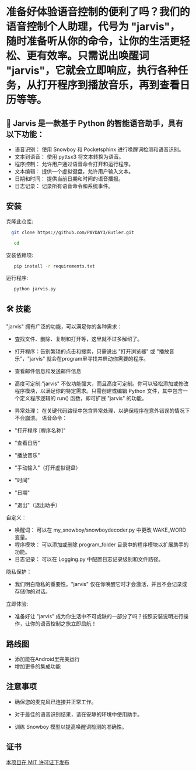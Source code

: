 
# 准备好体验语音控制的便利了吗？我们的语音控制个人助理，代号为 "jarvis"，随时准备听从你的命令，让你的生活更轻松、更有效率。只需说出唤醒词 "jarvis"，它就会立即响应，执行各种任务，从打开程序到播放音乐，再到查看日历等等。


## 🚀 Jarvis 是一款基于 Python 的智能语音助手，具有以下功能：

- 语音识别： 使用 Snowboy 和 Pocketsphinx 进行唤醒词检测和语音识别。
- 文本到语音： 使用 pyttsx3 将文本转换为语音。
- 程序控制： 允许用户通过语音命令打开和运行程序。
- 文本编辑： 提供一个虚拟键盘，允许用户输入文本。
- 日期和时间： 提供当前日期和时间的语音播报。
- 日志记录： 记录所有语音命令和系统事件。


## 安装
克隆此仓库:
```bash
  git clone https://github.com/PAYDAY3/Butler.git
```
```bash
   cd 
```
安装依赖项:
```bash
   pip install -r requirements.txt
```
运行程序:
```bash
   python jarvis.py 
```

    
## 🛠 技能

"jarvis" 拥有广泛的功能，可以满足你的各种需求：

- 査找文件、删除、复制和打开等，这里就不过多解绍了。

- 打开程序：告别繁琐的点击和搜索，只需说出 "打开浏览器" 或 "播放音乐"，"jarvis" 就会在program里寻找并启动你需要的程序。

- 查看邮件信息和发送邮件信息

- 高度可定制:"jarvis" 不仅功能强大，而且高度可定制。你可以轻松添加或修改程序模块，以满足你的特定需求。只需创建或编辑 Python 文件，其中包含一个定义程序逻辑的 run() 函数，即可扩展 "jarvis" 的功能。

- 异常处理： 在关键代码路径中包含异常处理，以确保程序在意外错误的情况下不会崩溃。
语音命令：
- "打开程序 [程序名称]"
- "查看日历"
- "播放音乐"
- "手动输入"（打开虚拟键盘）
- "时间"
- "日期"
- "退出"（退出助手）

自定义：

- 唤醒词： 可以在 my_snowboy/snowboydecoder.py 中更改 WAKE_WORD 变量。
- 程序模块： 可以添加或删除 program_folder 目录中的程序模块以扩展助手的功能。
- 日志记录： 可以在 Logging.py 中配置日志记录级别和文件路径。

隐私保护：

- 我们明白隐私的重要性。"jarvis" 仅在你唤醒它时才会激活，并且不会记录或存储你的对话。

立即体验:

- 准备好让 "jarvis" 成为你生活中不可或缺的一部分了吗？按照安装说明进行操作，让你的语音控制之旅立即启航！



## 路线图

- 添加能在Android里完美运行
- 增加更多的集成功能


## 注意事项

- 确保您的麦克风已连接并正常工作。

- 对于最佳的语音识别结果，请在安静的环境中使用助手。

- 训练 Snowboy 模型以提高唤醒词检测的准确性。


## 证书

[本项目在 MIT 许可证下发布](https://choosealicense.com/licenses/mit/)

